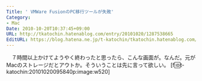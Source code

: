 ```yaml
---
Title: ' VMWare FusionのPC移行ツールが失敗'
Category:
- Mac
Date: 2010-10-20T10:37:45+09:00
URL: http://tkatochin.hatenablog.com/entry/20101020/1287538665
EditURL: https://blog.hatena.ne.jp/t-katochin/tkatochin.hatenablog.com/atom/entry/6653586347154753273
---
```


　７時間以上かけてようやく終わったと思ったら、こんな画面が。なんだ。元がMacのストレージだとアウトか。そういうことは先に言って欲しい。
[f:id:t-katochin:20101020095840p:image:w520]
